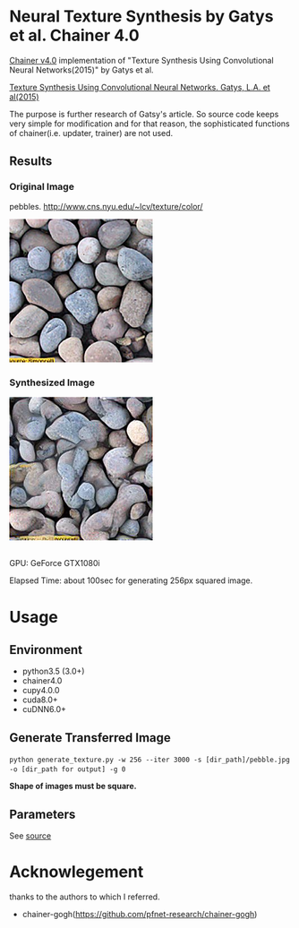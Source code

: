 # Neural Texture Synthesis by Gatys et al. Chainer 4.0 
[Chainer v4.0](https://github.com/chainer/chainer) implementation of "Texture Synthesis Using Convolutional Neural Networks(2015)" by Gatys et al.

[Texture Synthesis Using Convolutional Neural Networks. Gatys, L.A. et al(2015)](https://arxiv.org/pdf/1505.07376.pdf) 


 The purpose is further research of Gatsy's article. 
 So source code keeps very simple for modification and for that reason, the sophisticated functions of chainer(i.e. updater, trainer) are not used.


 ## Results
 ### Original Image
 pebbles. http://www.cns.nyu.edu/~lcv/texture/color/
 
<img src="https://github.com/TetsuyaOdaka/texture-synthesis-gatys/blob/master/images/pebble.jpg" width="256" alt="pebbles"> 

 ### Synthesized Image
 
<img src="https://github.com/TetsuyaOdaka/texture-synthesis-gatys/blob/master/samples/texture_pebble_pool4_vgg_4.00_256_im_2999.jpg" width="256" alt="synthesizeed pebbles"> 



 ## 
 GPU: GeForce GTX1080i 
 
 Elapsed Time: about 100sec for generating 256px squared image. 
 
 
 
# Usage 
## Environment
- python3.5 (3.0+)
- chainer4.0
- cupy4.0.0
- cuda8.0+
- cuDNN6.0+

## Generate Transferred Image 
`python generate_texture.py -w 256 --iter 3000 -s [dir_path]/pebble.jpg -o [dir_path for output] -g 0` 
 
 **Shape of images must be square.**

## Parameters
See [source](https://github.com/TetsuyaOdaka/texture-synthesis-gatys/blob/master/generate_texture.py)


# Acknowlegement
thanks to the authors to which I referred.
- chainer-gogh(https://github.com/pfnet-research/chainer-gogh) 
